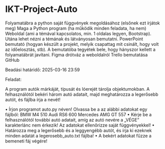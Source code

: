 # IKT-Project-Auto

Folyamatábra a python saját függvények megoldásához (elsőnek ezt írjátok meg)
Maga a Python program (ha működik minden feladata, ha nem)
Weboldal (ami a témával kapcsolatos, min. 1 oldalas legyen, Bootstrap). Utána lehet nézni a témának és látványosan bemutatni.
PowerPoint bemutató (hogyan készült a projekt, melyik csapattag mit csinált, hogy volt az időelosztás, stb). A bemutatóba tegyétek bele, hogy hányszor kellett a folyamatábrát javítani.
Figma drótváz a weboldalról
Trello bemutatása
GitHub

Beadási határidő: 2025-03-16 23:59

Feladat:

A program autók márkáját, típusát és lóerejét tárolja objektumokban. A felhasználótól bekéri három
autó adatait, majd meghatározza a legerősebb autót, és fájlba írja a nevét!

  • Írjon programot auto.py néven! Olvassa be a az alábbi adatokat egy fájlból:
          BMW M4 510
          Audi RS6 600
          Mercedes AMG GT 557
  • Kérje be a felhasználótól további autó adatait, amíg az autó nevére a „VÉGE” karakterlánc
    nem érkezik! Az adatokat ellenőrizze saját függvényekkel!
  • Határozza meg a legerősebb és a leggyengébb autót, és írja ki ezeknek minden adatát a
    legerosebb_auto.txt fájlba!
  • A bekért adatokat fűzze a bemeneti fáj végére!
